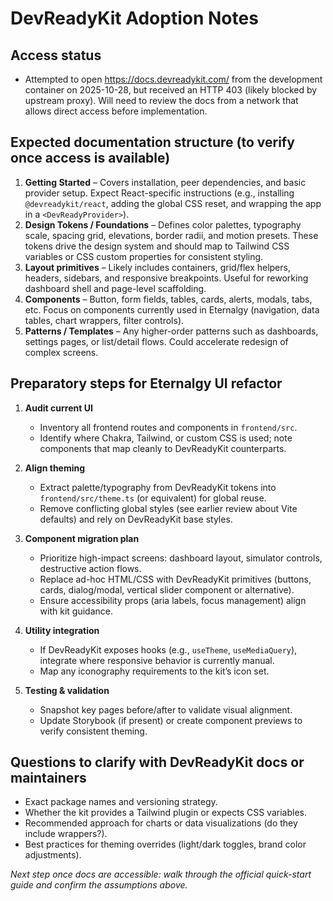 # DevReadyKit Adoption Notes

## Access status
- Attempted to open https://docs.devreadykit.com/ from the development container on 2025-10-28, but received an HTTP 403 (likely blocked by upstream proxy). Will need to review the docs from a network that allows direct access before implementation.

## Expected documentation structure (to verify once access is available)
1. **Getting Started** – Covers installation, peer dependencies, and basic provider setup. Expect React-specific instructions (e.g., installing `@devreadykit/react`, adding the global CSS reset, and wrapping the app in a `<DevReadyProvider>`).
2. **Design Tokens / Foundations** – Defines color palettes, typography scale, spacing grid, elevations, border radii, and motion presets. These tokens drive the design system and should map to Tailwind CSS variables or CSS custom properties for consistent styling.
3. **Layout primitives** – Likely includes containers, grid/flex helpers, headers, sidebars, and responsive breakpoints. Useful for reworking dashboard shell and page-level scaffolding.
4. **Components** – Button, form fields, tables, cards, alerts, modals, tabs, etc. Focus on components currently used in Eternalgy (navigation, data tables, chart wrappers, filter controls).
5. **Patterns / Templates** – Any higher-order patterns such as dashboards, settings pages, or list/detail flows. Could accelerate redesign of complex screens.

## Preparatory steps for Eternalgy UI refactor
1. **Audit current UI**
   - Inventory all frontend routes and components in `frontend/src`.
   - Identify where Chakra, Tailwind, or custom CSS is used; note components that map cleanly to DevReadyKit counterparts.

2. **Align theming**
   - Extract palette/typography from DevReadyKit tokens into `frontend/src/theme.ts` (or equivalent) for global reuse.
   - Remove conflicting global styles (see earlier review about Vite defaults) and rely on DevReadyKit base styles.

3. **Component migration plan**
   - Prioritize high-impact screens: dashboard layout, simulator controls, destructive action flows.
   - Replace ad-hoc HTML/CSS with DevReadyKit primitives (buttons, cards, dialog/modal, vertical slider component or alternative).
   - Ensure accessibility props (aria labels, focus management) align with kit guidance.

4. **Utility integration**
   - If DevReadyKit exposes hooks (e.g., `useTheme`, `useMediaQuery`), integrate where responsive behavior is currently manual.
   - Map any iconography requirements to the kit’s icon set.

5. **Testing & validation**
   - Snapshot key pages before/after to validate visual alignment.
   - Update Storybook (if present) or create component previews to verify consistent theming.

## Questions to clarify with DevReadyKit docs or maintainers
- Exact package names and versioning strategy.
- Whether the kit provides a Tailwind plugin or expects CSS variables.
- Recommended approach for charts or data visualizations (do they include wrappers?).
- Best practices for theming overrides (light/dark toggles, brand color adjustments).

*Next step once docs are accessible: walk through the official quick-start guide and confirm the assumptions above.*
